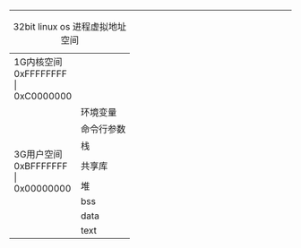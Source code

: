 ---
<table>
    <caption>32bit linux os 进程虚拟地址空间</caption>
    <tr><td>1G内核空间</br>0xFFFFFFFF</br>|</br>0xC0000000</td><td></td></tr>
    <tr><td rowspan = "11">3G用户空间</br>0xBFFFFFFF</br>|</br>0x00000000</td><td>环境变量</td></tr>
    <tr><td>命令行参数</td><tr>
    <tr><td>栈</td></tr>
    <tr><td></td></tr>
    <tr><td>共享库</td></tr>
    <tr><td></td></tr>
    <tr><td>堆</td></tr>
    <tr><td>bss</td></tr>
    <tr><td>data</td></tr>
    <tr><td>text</td></tr>
</table>